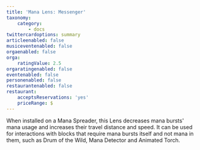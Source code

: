```yaml
---
title: 'Mana Lens: Messenger'
taxonomy:
    category:
        - docs
twittercardoptions: summary
articleenabled: false
musiceventenabled: false
orgaenabled: false
orga:
    ratingValue: 2.5
orgaratingenabled: false
eventenabled: false
personenabled: false
restaurantenabled: false
restaurant:
    acceptsReservations: 'yes'
    priceRange: $
---
```


When installed on a Mana Spreader, this Lens decreases mana bursts' mana usage and increases their travel distance and speed. It can be used for interactions with blocks that require mana bursts itself and not mana in them, such as Drum of the Wild, Mana Detector and Animated Torch.